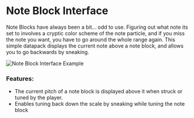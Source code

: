 # Note Block Interface<!--$headerTitle--><!--$pmc:delete-->

Note Blocks have always been a bit... odd to use. Figuring out what note its set to involves a cryptic color scheme of the note particle, and if you miss the note you want, you have to go around the whole range again. This simple datapack displays the current note above a note block, and allows you to go backwards by sneaking. <!--$pmc:headerSize-->

![Note Block Interface Example](images/note_block_interface_example.webp)<!--$localAssetToURL--><!--$modrinth:replaceWithVideo--><!--$pmc:delete-->

### Features:
- The current pitch of a note block is displayed above it when struck or tuned by the player.
- Enables tuning back down the scale by sneaking while tuning the note block
